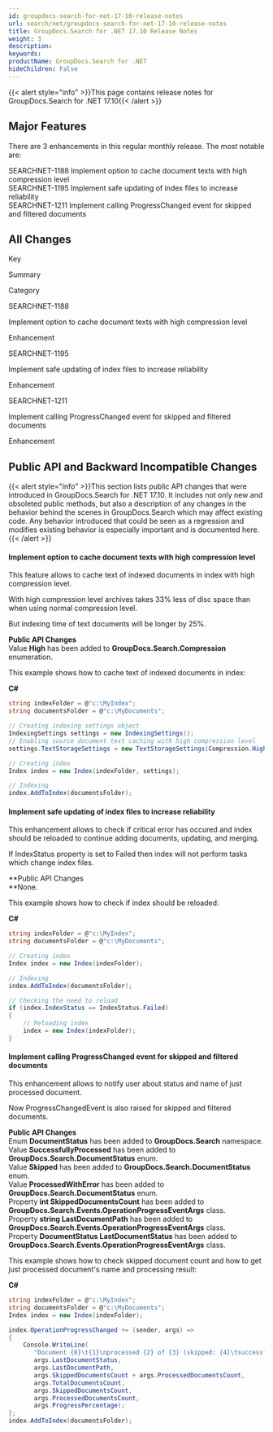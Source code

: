 ```yaml
---
id: groupdocs-search-for-net-17-10-release-notes
url: search/net/groupdocs-search-for-net-17-10-release-notes
title: GroupDocs.Search for .NET 17.10 Release Notes
weight: 3
description: 
keywords: 
productName: GroupDocs.Search for .NET
hideChildren: False
---
```

{{< alert style="info" >}}This page contains release notes for GroupDocs.Search for .NET 17.10{{< /alert >}}

## Major Features

There are 3 enhancements in this regular monthly release. The most notable are:

SEARCHNET-1188 Implement option to cache document texts with high compression level  
SEARCHNET-1195 Implement safe updating of index files to increase reliability  
SEARCHNET-1211 Implement calling ProgressChanged event for skipped and filtered documents

## All Changes

Key

Summary

Category

SEARCHNET-1188

Implement option to cache document texts with high compression level

Enhancement

SEARCHNET-1195

Implement safe updating of index files to increase reliability

Enhancement

SEARCHNET-1211

Implement calling ProgressChanged event for skipped and filtered documents

Enhancement

## Public API and Backward Incompatible Changes

{{< alert style="info" >}}This section lists public API changes that were introduced in GroupDocs.Search for .NET 17.10. It includes not only new and obsoleted public methods, but also a description of any changes in the behavior behind the scenes in GroupDocs.Search which may affect existing code. Any behavior introduced that could be seen as a regression and modifies existing behavior is especially important and is documented here.{{< /alert >}}

#### Implement option to cache document texts with high compression level

This feature allows to cache text of indexed documents in index with high compression level.

With high compression level archives takes 33% less of disc space than when using normal compression level.

But indexing time of text documents will be longer by 25%.

**Public API Changes**  
Value **High** has been added to **GroupDocs.Search.Compression** enumeration.

This example shows how to cache text of indexed documents in index:

**C#**

```csharp
string indexFolder = @"c:\MyIndex";
string documentsFolder = @"c:\MyDocuments";

// Creating indexing settings object
IndexingSettings settings = new IndexingSettings();
// Enabling source document text caching with high compression level
settings.TextStorageSettings = new TextStorageSettings(Compression.High);

// Creating index
Index index = new Index(indexFolder, settings);

// Indexing
index.AddToIndex(documentsFolder);
```

#### Implement safe updating of index files to increase reliability

This enhancement allows to check if critical error has occured and index should be reloaded to continue adding documents, updating, and merging.

If IndexStatus property is set to Failed then index will not perform tasks which change index files.

**Public API Changes  
**None.

This example shows how to check if index should be reloaded:

**C#**

```csharp
string indexFolder = @"c:\MyIndex";
string documentsFolder = @"c:\MyDocuments";

// Creating index
Index index = new Index(indexFolder);

// Indexing
index.AddToIndex(documentsFolder);

// Checking the need to reload
if (index.IndexStatus == IndexStatus.Failed)
{
    // Reloading index
    index = new Index(indexFolder);
}

```

#### Implement calling ProgressChanged event for skipped and filtered documents

This enhancement allows to notify user about status and name of just processed document.

Now ProgressChangedEvent is also raised for skipped and filtered documents.

**Public API Changes**  
Enum **DocumentStatus** has been added to **GroupDocs.Search** namespace.  
Value **SuccessfullyProcessed** has been added to **GroupDocs.Search.DocumentStatus** enum.  
Value **Skipped** has been added to **GroupDocs.Search.DocumentStatus** enum.  
Value **ProcessedWithError** has been added to **GroupDocs.Search.DocumentStatus** enum.  
Property **int SkippedDocumentsCount** has been added to **GroupDocs.Search.Events.OperationProgressEventArgs** class.  
Property **string LastDocumentPath** has been added to **GroupDocs.Search.Events.OperationProgressEventArgs** class.  
Property **DocumentStatus LastDocumentStatus** has been added to **GroupDocs.Search.Events.OperationProgressEventArgs** class.

This example shows how to check skipped document count and how to get just processed document's name and processing result:

**C#**

```csharp
string indexFolder = @"c:\MyIndex";
string documentsFolder = @"c:\MyDocuments";
Index index = new Index(indexFolder);

index.OperationProgressChanged += (sender, args) =>
{
    Console.WriteLine(
       "Document {0}\t{1}\nprocessed {2} of {3} (skipped: {4}\tsuccessfuly processed: {5}\nProgress: {6:F2}%\n",
       args.LastDocumentStatus,
       args.LastDocumentPath,
       args.SkippedDocumentsCount + args.ProcessedDocumentsCount,
       args.TotalDocumentsCount,
       args.SkippedDocumentsCount,
       args.ProcessedDocumentsCount,
       args.ProgressPercentage);
};
index.AddToIndex(documentsFolder);

```
